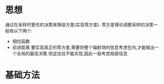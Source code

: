 # 思想
通过在采样时更优的决策来降低方差(实现零方差).
零方差理论调整采样的决策一般有以下两个:
+ 相位函数
+ 前进距离
要实现真正的零方差,需要将整个辐射场的信息考虑在内,才能做出一个全局的最佳决策.但这往往不能实现,因此一般考虑局部信息.

# 基础方法

